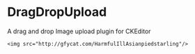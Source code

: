 # DragDropUpload
A drag and drop Image upload plugin for CKEditor

<p align="center">

    <img src="http://gfycat.com/HarmfulIllAsianpiedstarling"/>
</p> 
